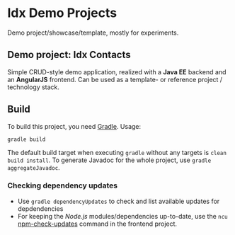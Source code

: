 # Idx Demo Projects
Demo project/showcase/template, mostly for experiments.

## Demo project: Idx Contacts
Simple CRUD-style demo application, realized with a **Java EE** backend and an **AngularJS** frontend. Can be used as a template- or reference project / technology stack.

## Build
To build this project, you need [Gradle](https://gradle.org/gradle-download/).
Usage:

    gradle build
	
The default build target when executing `gradle` without any targets is `clean build install`.
To generate Javadoc for the whole project, use `gradle aggregateJavadoc`.

### Checking dependency updates
- Use `gradle dependencyUpdates` to check and list available updates for depdendencies
- For keeping the *Node.js* modules/dependencies up-to-date, use the `ncu` [npm-check-updates](https://www.npmjs.com/package/npm-check-updates) command in the frontend project.

